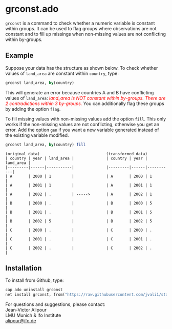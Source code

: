 ﻿# grconst.ado
`grconst` is a command to check whether a numeric variable is constant within groups.
It can be used to flag groups where observations are not constant and to fill up missings when non-missing values are not conflicting within by-groups.

## Example
Suppose your data has the structure as shown below.
To check whether values of `land_area` are constant within `country`, type:
```stata
grconst land_area, by(country)
```
This will generate an error because countries A and B have conflicting values of `land_area`:
*<font color="red">land_area is NOT constant within by-groups. There are 2 contradictions within 3 by-groups.</font>*
You can additionally flag these groups by adding the option `flag`.

To fill missing values with non-missing values add the option `fill`. This only works if the non-missing values are not conflicting, otherwise you get an error. Add the option `gen` if you want a new variable generated instead of the existing variable modified.
```stata
grconst land_area, by(country) fill
```

```
(original data)								(transformed data)
| country | year | land_area | 				| country | year | land_area |
|---------|------|-----------|				|---------|------|-----------|
| A       | 2000 | 1         |				| A       | 2000 | 1         |
| A       | 2001 | 1         |				| A       | 2001 | 1         |
| A       | 2002 | .         | ----->		| A       | 2002 | 1         |
| B       | 2000 | .         |				| B       | 2000 | 5         |
| B       | 2001 | .         |				| B       | 2001 | 5         |
| B       | 2002 | 5         |				| B       | 2002 | 5         |
| C       | 2000 | .         |				| C       | 2000 | .         |
| C       | 2001 | .         |				| C       | 2001 | .         |
| C       | 2002 | .         |				| C       | 2002 | .         |
```

## Installation
To install from Github, type:

```stata
cap ado uninstall grconst
net install grconst, from("https://raw.githubusercontent.com/jvali1/stata-grconst/master/")
```

For questions and suggestions, please contact:  
Jean-Victor Alipour  
LMU Munich & ifo Institute  
alipour@ifo.de 
